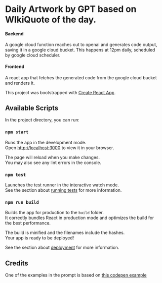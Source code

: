 # Daily Artwork by GPT based on WIkiQuote of the day.

#### Backend
A google cloud function reaches out to openai and generates code output, saving it in a google cloud bucket.
This happens at 12pm daily, scheduled by google cloud scheduler.

#### Frontend
A react app that fetches the generated code from the google cloud bucket and renders it.

This project was bootstrapped with [Create React App](https://github.com/facebook/create-react-app).

## Available Scripts

In the project directory, you can run:

### `npm start`

Runs the app in the development mode.\
Open [http://localhost:3000](http://localhost:3000) to view it in your browser.

The page will reload when you make changes.\
You may also see any lint errors in the console.

### `npm test`

Launches the test runner in the interactive watch mode.\
See the section about [running tests](https://facebook.github.io/create-react-app/docs/running-tests) for more information.

### `npm run build`

Builds the app for production to the `build` folder.\
It correctly bundles React in production mode and optimizes the build for the best performance.

The build is minified and the filenames include the hashes.\
Your app is ready to be deployed!

See the section about [deployment](https://facebook.github.io/create-react-app/docs/deployment) for more information.


## Credits
One of the examples in the prompt is based on [this codepen example](https://codepen.io/balazs_sziklai/pen/vYZBWR)
